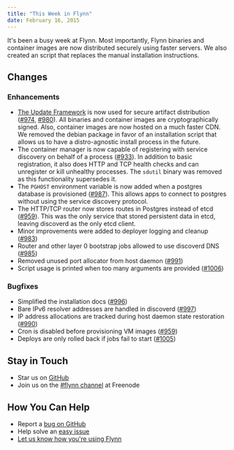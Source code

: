 ```yaml
---
title: "This Week in Flynn"
date: February 16, 2015
---
```


It's been a busy week at Flynn. Most importantly, Flynn binaries and container
images are now distributed securely using faster servers. We also created an
script that replaces the manual installation instructions.

## Changes

### Enhancements

- [The Update Framework](http://theupdateframework.com/) is now used for secure
  artifact distribution ([#974](https://github.com/flynn/flynn/pull/974),
  [#980](https://github.com/flynn/flynn/pull/980)). All binaries and container
  images are cryptographically signed. Also, container images are now hosted on
  a much faster CDN. We removed the debian package in favor of an installation
  script that allows us to have a distro-agnostic install process in the future.
- The container manager is now capable of registering with service discovery on
  behalf of a process ([#933](https://github.com/flynn/flynn/pull/933)). In
  addition to basic registration, it also does HTTP and TCP health checks and
  can unregister or kill unhealthy processes. The `sdutil` binary was removed as
  this functionality supersedes it.
- The `PGHOST` environment variable is now added when a postgres database is
  provisioned ([#987](https://github.com/flynn/flynn/pull/987)). This allows
  apps to connect to postgres without using the service discovery protocol.
- The HTTP/TCP router now stores routes in Postgres instead of etcd
  ([#959](https://github.com/flynn/flynn/pull/959)). This was the only service
  that stored persistent data in etcd, leaving discoverd as the only etcd
  client.
- Minor improvements were added to deployer logging and cleanup ([#983](https://github.com/flynn/flynn/pull/983))
- Router and other layer 0 bootstrap jobs allowed to use discoverd DNS ([#985](https://github.com/flynn/flynn/pull/985))
- Removed unused port allocator from host daemon ([#991](https://github.com/flynn/flynn/pull/995))
- Script usage is printed when too many arguments are provided ([#1006](https://github.com/flynn/flynn/pull/1006))

### Bugfixes

- Simplified the installation docs ([#996](https://github.com/flynn/flynn/pull/996))
- Bare IPv6 resolver addresses are handled in discoverd ([#997](https://github.com/flynn/flynn/pull/997))
- IP address allocations are tracked during host daemon state restoration ([#990](https://github.com/flynn/flynn/pull/990))
- Cron is disabled before provisioning VM images ([#959](https://github.com/flynn/flynn/pull/959))
- Deploys are only rolled back if jobs fail to start ([#1005](https://github.com/flynn/flynn/pull/1005))

## Stay in Touch

* Star us on [GitHub](https://github.com/flynn/flynn)
* Join us on the [#flynn channel](http://webchat.freenode.net?channels=flynn) at Freenode

## How You Can Help

* Report a [bug on GitHub](https://github.com/flynn/flynn/issues/new)
* Help solve an [easy issue](https://github.com/flynn/flynn/labels/easy)
* [Let us know how you're using Flynn](mailto:contact@flynn.io)
